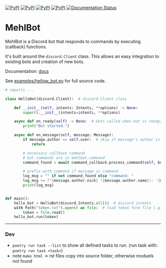 <a href="https://raw.github.com/cobrapitz/MehlBot/master/docs/badges/interrogate-badge.svg"><img alt="PyPI" src="https://raw.github.com/cobrapitz/MehlBot/master/docs/badges/interrogate-badge.svg"></a>
<a href="https://github.com/cobrapitz/MehlBot/blob/master/LICENSE"><img alt="PyPI" src="https://img.shields.io/github/license/cobrapitz/mehlbot"></a>
<a href="https://github.com/cobrapitz/MehlBot"><img alt="PyPI" src="https://img.shields.io/badge/mehl-bot-f39f37"></a>
<a href="https://pypi.org/project/mehlbot/"><img alt="PyPI" src="https://img.shields.io/pypi/v/mehlbot"></a>
<a href='https://mehlbot.readthedocs.io/en/latest/?badge=latest'><img src='https://readthedocs.org/projects/mehlbot/badge/?version=latest' alt='Documentation Status' /></a>


[//]: # (<a href="https://github.com/psf/black"><img alt="PyPI" src="https://img.shields.io/badge/code%20style-black-000000.svg"></a>)
[//]: # (<a href="https://pypi.org/project/mehlbot/"><img alt="PyPI" src="https://img.shields.io/badge/mehl-bot-f39f37"></a>)
[//]: # (![t]&#40;https://app.codecov.io/gh/cobrapitz/mehlbot&#41;)
[//]: # ([![security: bandit]&#40;https://img.shields.io/badge/security-bandit-yellow.svg&#41;]&#40;https://github.com/PyCQA/bandit&#41;)
[//]: # (![example workflow]&#40;https://github.com/github/docs/actions/workflows/main.yml/badge.svg&#41;)

# MehlBot

MehlBot is a Discord bot that responds to commands by executing (callback) functions.

It's built around the `discord.Client` class.
This allows an easy integration to existing bots and creation of new bots. 

Documentation: [docs](https://mehlbot.readthedocs.io/en/latest/)

See [examples/hellow_bot.py](./examples/hello_bot.py) for full source code.
```Python
# imports ... 

class HelloBot(discord.Client):  # discord.Client class

    def __init__(self, intents: Intents, **options) -> None:
        super().__init__(intents=intents, **options)

    async def on_ready(self) -> None:  # Gets called when bot is ready/started
        print("Bot started.")

    async def on_message(self, message: Message):
        if message.author == self.user:  # skip if message's author is the bot
            return

        # necessary callback command
        # bot_commands are in mehlbot.command
        command_found = await command_callback.process_command(self, bot_commands, message)

        # prefix with command if message is command
        log_msg = "" if not command_found else "command: "
        log_msg += f"{message.author.nick} ({message.author.name}): '{message.content}'"
        print(log_msg)


def main():
    hello_bot = HelloBot(discord.Intents.all())  # discord intents
    with Path("token.txt").open() as file:  # load token form file (.gitignore) or use env
        token = file.read()
    hello_bot.run(token)
```


- - - 
### Dev 

- `poetry run task --list` to show all defined tasks to run. (run task with: `poetry run task <task>`)
- note `make html` -> rst files copy into source folder, otherwise moduels not found

[//]: # (- `pre-commit install` should always be the first thing you do.)


